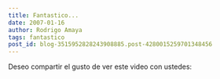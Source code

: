 ```yaml
---
title: Fantastico...
date: 2007-01-16
author: Rodrigo Amaya
tags: fantastico
post_id: blog-3515952828243908885.post-4280015259701348456
---
```


Deseo compartir el gusto de ver este video con ustedes: